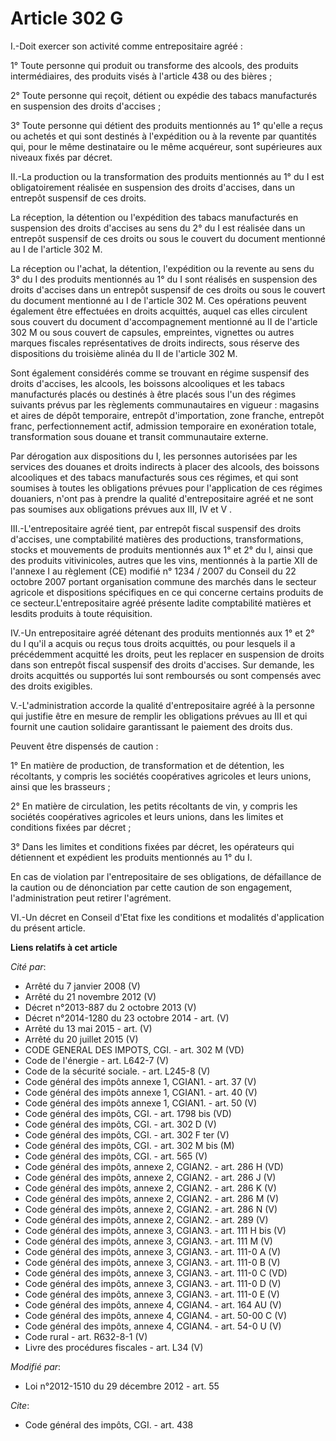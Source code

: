 # Article 302 G

I.-Doit exercer son activité comme entrepositaire agréé : 

1° Toute personne qui produit ou transforme des alcools, des produits intermédiaires, des produits visés à l'article 438 ou
des bières ; 

2° Toute personne qui reçoit, détient ou expédie des tabacs manufacturés en suspension des droits d'accises ; 

3° Toute personne qui détient des produits mentionnés au 1° qu'elle a reçus ou achetés et qui sont destinés à l'expédition ou
à la revente par quantités qui, pour le même destinataire ou le même acquéreur, sont supérieures aux niveaux fixés par
décret. 

II.-La production ou la transformation des produits mentionnés au 1° du I est obligatoirement réalisée en suspension des
droits d'accises, dans un entrepôt suspensif de ces droits. 

La réception, la détention ou l'expédition des tabacs manufacturés en suspension des droits d'accises au sens du 2° du I est
réalisée dans un entrepôt suspensif de ces droits ou sous le couvert du document mentionné au I de l'article 302 M. 

La réception ou l'achat, la détention, l'expédition ou la revente au sens du 3° du I des produits mentionnés au 1° du I sont
réalisés en suspension des droits d'accises dans un entrepôt suspensif de ces droits ou sous le couvert du document mentionné
au I de l'article 302 M. Ces opérations peuvent également être effectuées en droits acquittés, auquel cas elles circulent
sous couvert du document d'accompagnement mentionné au II de l'article 302 M ou sous couvert de capsules, empreintes,
vignettes ou autres marques fiscales représentatives de droits indirects, sous réserve des dispositions du troisième alinéa
du II de l'article 302 M. 

Sont également considérés comme se trouvant en régime suspensif des droits d'accises, les alcools, les boissons alcooliques
et les tabacs manufacturés placés ou destinés à être placés sous l'un des régimes suivants prévus par les règlements
communautaires en vigueur : magasins et aires de dépôt temporaire, entrepôt d'importation, zone franche, entrepôt franc,
perfectionnement actif, admission temporaire en exonération totale, transformation sous douane et transit communautaire
externe. 

Par dérogation aux dispositions du I, les personnes autorisées par les services des douanes et droits indirects à placer des
alcools, des boissons alcooliques et des tabacs manufacturés sous ces régimes, et qui sont soumises à toutes les obligations
prévues pour l'application de ces régimes douaniers, n'ont pas à prendre la qualité d'entrepositaire agréé et ne sont pas
soumises aux obligations prévues aux III, IV et V . 

III.-L'entrepositaire agréé tient, par entrepôt fiscal suspensif des droits d'accises, une comptabilité matières des
productions, transformations, stocks et mouvements de produits mentionnés aux 1° et 2° du I, ainsi que des produits
vitivinicoles, autres que les vins, mentionnés à la partie XII de l'annexe I au règlement (CE) modifié n° 1234 / 2007 du
Conseil du 22 octobre 2007 portant organisation commune des marchés dans le secteur agricole et dispositions spécifiques en
ce qui concerne certains produits de ce secteur.L'entrepositaire agréé présente ladite comptabilité matières et lesdits
produits à toute réquisition. 

IV.-Un entrepositaire agréé détenant des produits mentionnés aux 1° et 2° du I qu'il a acquis ou reçus tous droits acquittés,
ou pour lesquels il a précédemment acquitté les droits, peut les replacer en suspension de droits dans son entrepôt fiscal
suspensif des droits d'accises. Sur demande, les droits acquittés ou supportés lui sont remboursés ou sont compensés avec des
droits exigibles.

V.-L'administration accorde la qualité d'entrepositaire agréé à la personne qui justifie être en mesure de remplir les
obligations prévues au III et qui fournit une caution solidaire garantissant le paiement des droits dus.

Peuvent être dispensés de caution :

1° En matière de production, de transformation et de détention, les récoltants, y compris les sociétés coopératives agricoles
et leurs unions, ainsi que les brasseurs ;

2° En matière de circulation, les petits récoltants de vin, y compris les sociétés coopératives agricoles et leurs unions,
dans les limites et conditions fixées par décret ;

3° Dans les limites et conditions fixées par décret, les opérateurs qui détiennent et expédient les produits mentionnés au 1°
du I. 

En cas de violation par l'entrepositaire de ses obligations, de défaillance de la caution ou de dénonciation par cette
caution de son engagement, l'administration peut retirer l'agrément. 

VI.-Un décret en Conseil d'Etat fixe les conditions et modalités d'application du présent article.

**Liens relatifs à cet article**

_Cité par_:

  - Arrêté du 7 janvier 2008 (V)
  - Arrêté du 21 novembre 2012 (V)
  - Décret n°2013-887 du 2 octobre 2013 (V)
  - Décret n°2014-1280 du 23 octobre 2014 - art. (V)
  - Arrêté du 13 mai 2015 - art. (V)
  - Arrêté du 20 juillet 2015 (V)
  - CODE GENERAL DES IMPOTS, CGI. - art. 302 M (VD)
  - Code de l'énergie - art. L642-7 (V)
  - Code de la sécurité sociale. - art. L245-8 (V)
  - Code général des impôts annexe 1, CGIAN1. - art. 37 (V)
  - Code général des impôts annexe 1, CGIAN1. - art. 40 (V)
  - Code général des impôts annexe 1, CGIAN1. - art. 50 (V)
  - Code général des impôts, CGI. - art. 1798 bis (VD)
  - Code général des impôts, CGI. - art. 302 D (V)
  - Code général des impôts, CGI. - art. 302 F ter (V)
  - Code général des impôts, CGI. - art. 302 M bis (M)
  - Code général des impôts, CGI. - art. 565 (V)
  - Code général des impôts, annexe 2, CGIAN2. - art. 286 H (VD)
  - Code général des impôts, annexe 2, CGIAN2. - art. 286 J (V)
  - Code général des impôts, annexe 2, CGIAN2. - art. 286 K (V)
  - Code général des impôts, annexe 2, CGIAN2. - art. 286 M (V)
  - Code général des impôts, annexe 2, CGIAN2. - art. 286 N (V)
  - Code général des impôts, annexe 2, CGIAN2. - art. 289 (V)
  - Code général des impôts, annexe 3, CGIAN3. - art. 111 H bis (V)
  - Code général des impôts, annexe 3, CGIAN3. - art. 111 M (V)
  - Code général des impôts, annexe 3, CGIAN3. - art. 111-0 A (V)
  - Code général des impôts, annexe 3, CGIAN3. - art. 111-0 B (V)
  - Code général des impôts, annexe 3, CGIAN3. - art. 111-0 C (VD)
  - Code général des impôts, annexe 3, CGIAN3. - art. 111-0 D (V)
  - Code général des impôts, annexe 3, CGIAN3. - art. 111-0 E (V)
  - Code général des impôts, annexe 4, CGIAN4. - art. 164 AU (V)
  - Code général des impôts, annexe 4, CGIAN4. - art. 50-00 C (V)
  - Code général des impôts, annexe 4, CGIAN4. - art. 54-0 U (V)
  - Code rural - art. R632-8-1 (V)
  - Livre des procédures fiscales - art. L34 (V)

_Modifié par_:

  - Loi n°2012-1510 du 29 décembre 2012 - art. 55

_Cite_:

  - Code général des impôts, CGI. - art. 438
